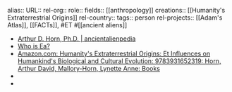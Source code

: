 alias::
URL::
rel-org::
role::
fields:: [[anthropology]]
creations:: [[Humanity's Extraterrestrial Origins]]
rel-country::
tags:: person
rel-projects:: [[Adam's Atlas]], [[FACTs]], #ET #[[ancient aliens]]


- [Arthur D. Horn, Ph.D. | ancientalienpedia](https://ancientalienpedia.wordpress.com/contributors/arthur-d-horn-ph-d/)
- [Who is Ea?](https://www.bibliotecapleyades.net/sumer_anunnaki/esp_sumer_annunaki24.htm)
- [Amazon.com: Humanity's Extraterrestrial Origins: Et Influences on Humankind's Biological and Cultural Evolution: 9783931652319: Horn, Arthur David, Mallory-Horn, Lynette Anne: Books](https://www.amazon.com/Humanitys-Extraterrestrial-Origins-Influences-Humankinds/dp/3931652319/ref=as_sl_pc_tf_til?tag=cnazos-20&linkCode=w00&linkId=078ca2a589c5b96325144ee399d15cfb&creativeASIN=3931652319)
-
-
